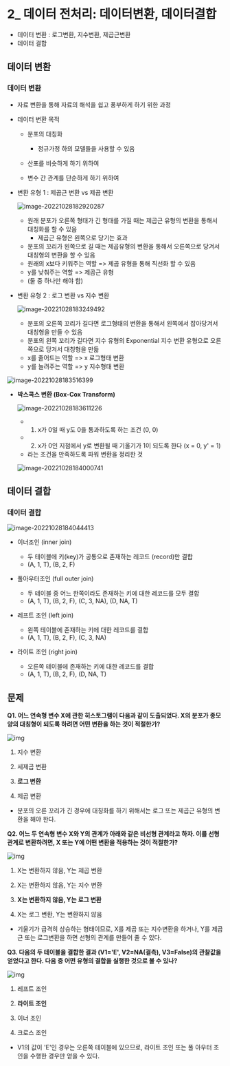 # 2_ 데이터 전처리: 데이터변환, 데이터결합



- 데이터 변환 : 로그변환, 지수변환, 제곱근변환
- 데이터 결합



## 데이터 변환

### 데이터 변환

- 자료 변환을 통해 자료의 해석을 쉽고 풍부하게 하기 위한 과정

- 데이터 변환 목적

  - 분포의 대칭화
    - 정규가정 하의 모델들을 사용할 수 있음
  - 산포를 비슷하게 하기 위하여

  - 변수 간 관계를 단순하게 하기 위하여



- 변환 유형 1 : 제곱근 변환 vs 제곱 변환

  ![image-20221028182920287](C:/Users/yes47/AppData/Roaming/Typora/typora-user-images/image-20221028182920287.png)

  - 원래 분포가 오른쪽 형태가 긴 형태를 가질 때는 제곱근 유형의 변환을 통해서 대칭화를 할 수 있음
    - 제곱근 유형은 왼쪽으로 당기는 효과
  - 분포의 꼬리가 왼쪽으로 길 때는 제곱유형의 변환을 통해서 오른쪽으로 당겨서 대칭형의 변환을 할 수 있음
  - 원래의 x보다 키워주는 역할 => 제곱 유형을 통해 직선화 할 수 있음
  - y를 낮춰주는 역할 => 제곱근 유형
  - (둘 중 하나만 해야 함)



- 변환 유형 2 : 로그 변환 vs 지수 변환

  ![image-20221028183249492](C:/Users/yes47/AppData/Roaming/Typora/typora-user-images/image-20221028183249492.png)

  - 분포의 오른쪽 꼬리가 길다면 로그형태의 변환을 통해서 왼쪽에서 잡아당겨서 대칭형을 만들 수 있음
  - 분포의 왼쪽 꼬리가 길다면 지수 유형의 Exponential 지수 변환 유형으로 오른쪽으로 당겨서 대칭형을 만듦
  - x를 줄어드는 역할 => x 로그형태 변환
  - y를 늘려주는 역할 => y 지수형태 변환 

![image-20221028183516399](C:/Users/yes47/AppData/Roaming/Typora/typora-user-images/image-20221028183516399.png)





- **박스콕스 변환 (Box-Cox Transform)**

   ![image-20221028183611226](C:/Users/yes47/AppData/Roaming/Typora/typora-user-images/image-20221028183611226.png)

  - 1. x가 0일 때 y도 0을 통과하도록 하는 조건 (0, 0)
  - 2. x가 0인 지점에서 y로 변환될 때 기울기가 1이 되도록 한다 (x = 0, y' = 1)
  - 라는 조건을 만족하도록 파워 변환을 정리한 것

  ![image-20221028184000741](C:/Users/yes47/AppData/Roaming/Typora/typora-user-images/image-20221028184000741.png)



## 데이터 결합

### 데이터 결합

![image-20221028184044413](C:/Users/yes47/AppData/Roaming/Typora/typora-user-images/image-20221028184044413.png)

- 이너조인 (inner join)
  - 두 테이블에 키(key)가 공통으로 존재하는 레코드 (record)만 결합
  - (A, 1, T), (B, 2, F)

- 풀아우터조인 (full outer join)
  - 두 테이블 중 어느 한쪽이라도 존재하는 키에 대한 레코드를 모두 결합
  - (A, 1, T), (B, 2, F), (C, 3, NA), (D, NA, T)

- 레프트 조인 (left join)
  - 왼쪽 테이블에 존재하는 키에 대한 레코드를 결합
  - (A, 1, T), (B, 2, F), (C, 3, NA)
- 라이트 조인 (right join)
  - 오른쪽 테이블에 존재하는 키에 대한 레코드를 결합
  - (A, 1, T), (B, 2, F), (D, NA, T)





## 문제


**Q1. 어느 연속형 변수 X에 관한 히스토그램이 다음과 같이 도출되었다. X의 분포가 종모양의 대칭형이 되도록 하려면 어떤 변환을 하는 것이 적절한가?**

![img](https://webcachecdn.multicampus.com/prd/plm/so/S000040000/S000046000/S000046342/S000046342_IM_91924.png?px-time=1666953840&px-hash=67201f0cf13e16a68f43ec9918db2e29)

1. 지수 변환

2. 세제곱 변환

3. **로그 변환**

4. 제곱 변환



- 분포의 오른 꼬리가 긴 경우에 대칭화를 하기 위해서는 로그 또는 제곱근 유형의 변환을 해야 한다.



**Q2.  어느 두 연속형 변수 X와 Y의 관계가 아래와 같은 비선형 관계라고 하자. 이를 선형 관계로 변환하려면, X 또는 Y에 어떤 변환을 적용하는 것이 적절한가?**

![img](https://webcachecdn.multicampus.com/prd/plm/so/S000040000/S000046000/S000046342/S000046342_IM_91925.png?px-time=1666953841&px-hash=c009cd3b3688189adb4b1dfda5d26df6)

1. X는 변환하지 않음, Y는 제곱 변환

2. X는 변환하지 않음, Y는 지수 변환

3. **X는 변환하지 않음, Y는 로그 변환**

4. X는 로그 변환, Y는 변환하지 않음



- 기울기가 급격히 상승하는 형태이므로, X를 제곱 또는 지수변환을 하거나, Y를 제곱근 또는 로그변환을 하면 선형의 관계를 만들어 줄 수 있다.



**Q3. 다음의 두 테이블을 결합한 결과 (V1='E', V2=NA(결측), V3=False)의 관찰값을 얻었다고 한다. 다음 중 어떤 유형의 결합을 실행한 것으로 볼 수 있나?**

![img](https://webcachecdn.multicampus.com/prd/plm/so/S000040000/S000046000/S000046342/S000046342_IM_91926.png?px-time=1666953841&px-hash=bbfe97e8d87ca1d74d8f64b87ea114e0)

1. 레프트 조인

2. **라이트 조인**

3. 이너 조인

4. 크로스 조인



- V1의 값이 'E'인 경우는 오른쪽 테이블에 있으므로, 라이트 조인 또는 풀 아우터 조인을 수행한 경우만 얻을 수 있다.